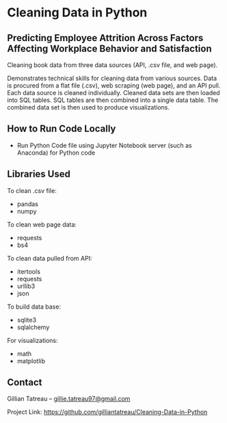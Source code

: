 # Cleaning Data in Python
## Predicting Employee Attrition Across Factors Affecting Workplace Behavior and Satisfaction
Cleaning book data from three data sources (API, .csv file, and web page).

Demonstrates technical skills for cleaning data from various sources. Data is procured from a flat file (.csv), web scraping (web page), and an API pull. 
Each data source is cleaned individually. Cleaned data sets are then loaded into SQL tables. SQL tables are then combined into a single data table. 
The combined data set is then used to produce visualizations. 

## How to Run Code Locally
- Run Python Code file using Jupyter Notebook server (such as Anaconda) for Python code

## Libraries Used
To clean .csv file:
- pandas
- numpy

To clean web page data:
- requests
- bs4

To clean data pulled from API:
- itertools
- requests
- urllib3
- json

To build data base:
- sqlite3
- sqlalchemy

For visualizations:
- math
- matplotlib

## Contact
Gillian Tatreau – gillie.tatreau97@gmail.com

Project Link: https://github.com/gilliantatreau/Cleaning-Data-in-Python
